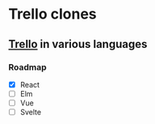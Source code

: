 # Trello clones

## [Trello](https://trello.com) in various languages

### Roadmap

- [x] React
- [ ] Elm
- [ ] Vue
- [ ] Svelte
